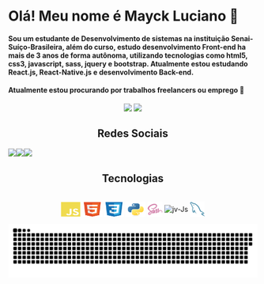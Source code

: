 # Olá! Meu nome é Mayck Luciano 👋

#### Sou um estudante de Desenvolvimento de sistemas na instituição Senai-Suíço-Brasileira, além do curso, estudo desenvolvimento Front-end ha mais de 3 anos de forma autônoma, utilizando tecnologias como html5, css3, javascript, sass, jquery e bootstrap. Atualmente estou estudando React.js, React-Native.js e desenvolvimento Back-end.
#### Atualmente estou procurando por trabalhos freelancers ou emprego 🔭
<!-- ### I am a systems development student at Senai-Swiss-Brazilian institution, in addition to the course, I have been studying Front-end development for over 3 years autonomously, using technologies such as html5, css3, javascript, sass, jquery and bootstrap. I'm currently studying React.js and Back-end development.
#### I am currently looking for freelance jobs or employment 🔭 -->

<div align="center">
  <img height="180em" src="https://github-readme-stats.vercel.app/api?username=mayckl2&show_icons=true&theme=dark&include_all_commits=true&count_private=true"/>
  <img height="180em" src="https://github-readme-stats.vercel.app/api/top-langs/?username=mayckl2&layout=compact&langs_count=7&theme=dark"/>
</div>
  
<h2 align=center>Redes Sociais</h2>

<div style="display:flex;" align=center>

<a href="https://www.linkedin.com/in/mayck-luciano-993403171" target="_blank">
  <img style='width: 51px' src="https://user-images.githubusercontent.com/103364944/221006786-ab64fbc3-747f-4540-aad0-d7ef91f91479.png">
</a>

<a href="https://mayckl2.github.io/Portifolio-3.0-Oficial/" target="_blank">
  <img style='width: 50px;' src="https://user-images.githubusercontent.com/103364944/221008539-3b0f9cd2-dc89-4da3-9dda-87ad3f2e5e30.jpeg">
</a>

<a href="https://mayckl2.github.io/Portifolio-3.0-Oficial/" target="_blank">
  <img style='width: 50px;' src="https://user-images.githubusercontent.com/103364944/225729011-211d38f2-31bb-4898-9f00-7ca0311e6748.png">
</a>
</div>

<h2 align=center>Tecnologias</h2>

<div style="display: inline_block" align=center><br> 
  <img align="center" alt="jv-Js" height="30" width="40" src="https://raw.githubusercontent.com/devicons/devicon/master/icons/javascript/javascript-plain.svg">
  <img align="center" alt="jv-HTML" height="30" width="40" src="https://raw.githubusercontent.com/devicons/devicon/master/icons/html5/html5-original.svg">
  <img align="center" alt="jv-CSS" height="30" width="40" src="https://raw.githubusercontent.com/devicons/devicon/master/icons/css3/css3-original.svg">
  <img align="center" alt="jv-Python" height="30" width="40" src="https://raw.githubusercontent.com/devicons/devicon/master/icons/python/python-original.svg">
  <img align="center" alt"jv-SASS" height="30 width="40" src="https://raw.githubusercontent.com/devicons/devicon/master/icons/sass/sass-original.svg">
  <img align="center" alt="jv-Js" height="30" width="40" src="https://user-images.githubusercontent.com/103364944/224952806-c4d41963-b0ab-4081-be7d-7a301bee26ca.png">
  <img align="center" alt"jv-Mysql" height="30 width="40" src="https://raw.githubusercontent.com/devicons/devicon/master/icons/mysql/mysql-original.svg">
</div>
  
![Snake animation](https://github.com/MatthewsTomts/MatthewsTomts/blob/output/github-contribution-grid-snake.svg)
<!--
**MayckL2/MayckL2** is a ✨ _special_ ✨ repository because its `README.md` (this file) appears on your GitHub profile.


Here are some ideas to get you started:

- 🔭 I’m currently working on ...
- 🌱 I’m currently learning ...
- 👯 I’m looking to collaborate on ...
- 🤔 I’m looking for help with ...
- 💬 Ask me about ...
- 📫 How to reach me: ...
- 😄 Pronouns: ...
- ⚡ Fun fact: ...
-->
